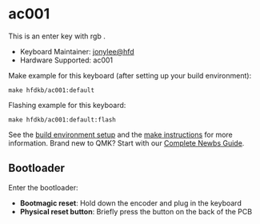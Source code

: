 # ac001

This is an enter key with rgb .

* Keyboard Maintainer: [jonylee@hfd](https://github.com/jonylee1986)
* Hardware Supported: ac001

Make example for this keyboard (after setting up your build environment):

    make hfdkb/ac001:default

Flashing example for this keyboard:

    make hfdkb/ac001:default:flash


See the [build environment setup](https://docs.qmk.fm/#/getting_started_build_tools) and the [make instructions](https://docs.qmk.fm/#/getting_started_make_guide) for more information. Brand new to QMK? Start with our [Complete Newbs Guide](https://docs.qmk.fm/#/newbs).

## Bootloader

Enter the bootloader:

* **Bootmagic reset**: Hold down the encoder and plug in the keyboard
* **Physical reset button**: Briefly press the button on the back of the PCB
